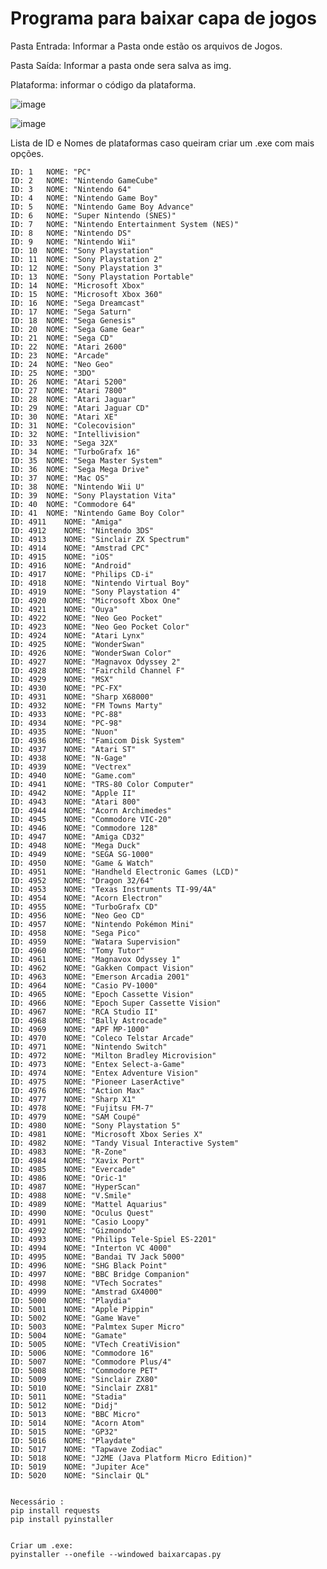 # Programa para baixar capa de jogos

Pasta Entrada: Informar a Pasta onde estão os arquivos de Jogos.

Pasta Saída: Informar a pasta onde sera salva as img.

Plataforma: informar o código da plataforma.

![image](https://github.com/Phoenixx1202/CapasJogos/assets/26288409/b4214fbd-4447-4efb-bbca-c9020ee8eb16)



![image](https://github.com/Phoenixx1202/CapasJogos/assets/26288409/f3b74de2-ff92-4dcf-8c17-4bfa32eea1e9)




Lista de ID e Nomes de plataformas caso queiram criar um .exe com mais opções.

    ID: 1	NOME: "PC"
    ID: 2	NOME: "Nintendo GameCube"
    ID: 3	NOME: "Nintendo 64"
    ID: 4	NOME: "Nintendo Game Boy"
    ID: 5	NOME: "Nintendo Game Boy Advance"
    ID: 6	NOME: "Super Nintendo (SNES)"
    ID: 7	NOME: "Nintendo Entertainment System (NES)"
    ID: 8	NOME: "Nintendo DS"
    ID: 9	NOME: "Nintendo Wii"
    ID: 10	NOME: "Sony Playstation"
    ID: 11	NOME: "Sony Playstation 2"
    ID: 12	NOME: "Sony Playstation 3"
    ID: 13	NOME: "Sony Playstation Portable"
    ID: 14	NOME: "Microsoft Xbox"
    ID: 15	NOME: "Microsoft Xbox 360"
    ID: 16	NOME: "Sega Dreamcast"
    ID: 17	NOME: "Sega Saturn"
    ID: 18	NOME: "Sega Genesis"
    ID: 20	NOME: "Sega Game Gear"
    ID: 21	NOME: "Sega CD"
    ID: 22	NOME: "Atari 2600"
    ID: 23	NOME: "Arcade"
    ID: 24	NOME: "Neo Geo"
    ID: 25	NOME: "3DO"
    ID: 26	NOME: "Atari 5200"
    ID: 27	NOME: "Atari 7800"
    ID: 28	NOME: "Atari Jaguar"
    ID: 29	NOME: "Atari Jaguar CD"
    ID: 30	NOME: "Atari XE"
    ID: 31	NOME: "Colecovision"
    ID: 32	NOME: "Intellivision"
    ID: 33	NOME: "Sega 32X"
    ID: 34	NOME: "TurboGrafx 16"
    ID: 35	NOME: "Sega Master System"
    ID: 36	NOME: "Sega Mega Drive"
    ID: 37	NOME: "Mac OS"
    ID: 38	NOME: "Nintendo Wii U"
    ID: 39	NOME: "Sony Playstation Vita"
    ID: 40	NOME: "Commodore 64"
    ID: 41	NOME: "Nintendo Game Boy Color"
    ID: 4911	NOME: "Amiga"
    ID: 4912	NOME: "Nintendo 3DS"
    ID: 4913	NOME: "Sinclair ZX Spectrum"
    ID: 4914	NOME: "Amstrad CPC"
    ID: 4915	NOME: "iOS"
    ID: 4916	NOME: "Android"
    ID: 4917	NOME: "Philips CD-i"
    ID: 4918	NOME: "Nintendo Virtual Boy"
    ID: 4919	NOME: "Sony Playstation 4"
    ID: 4920	NOME: "Microsoft Xbox One"
    ID: 4921	NOME: "Ouya"
    ID: 4922	NOME: "Neo Geo Pocket"
    ID: 4923	NOME: "Neo Geo Pocket Color"
    ID: 4924	NOME: "Atari Lynx"
    ID: 4925	NOME: "WonderSwan"
    ID: 4926	NOME: "WonderSwan Color"
    ID: 4927	NOME: "Magnavox Odyssey 2"
    ID: 4928	NOME: "Fairchild Channel F"
    ID: 4929	NOME: "MSX"
    ID: 4930	NOME: "PC-FX"
    ID: 4931	NOME: "Sharp X68000"
    ID: 4932	NOME: "FM Towns Marty"
    ID: 4933	NOME: "PC-88"
    ID: 4934	NOME: "PC-98"
    ID: 4935	NOME: "Nuon"
    ID: 4936	NOME: "Famicom Disk System"
    ID: 4937	NOME: "Atari ST"
    ID: 4938	NOME: "N-Gage"
    ID: 4939	NOME: "Vectrex"
    ID: 4940	NOME: "Game.com"
    ID: 4941	NOME: "TRS-80 Color Computer"
    ID: 4942	NOME: "Apple II"
    ID: 4943	NOME: "Atari 800"
    ID: 4944	NOME: "Acorn Archimedes"
    ID: 4945	NOME: "Commodore VIC-20"
    ID: 4946	NOME: "Commodore 128"
    ID: 4947	NOME: "Amiga CD32"
    ID: 4948	NOME: "Mega Duck"
    ID: 4949	NOME: "SEGA SG-1000"
    ID: 4950	NOME: "Game & Watch"
    ID: 4951	NOME: "Handheld Electronic Games (LCD)"
    ID: 4952	NOME: "Dragon 32/64"
    ID: 4953	NOME: "Texas Instruments TI-99/4A"
    ID: 4954	NOME: "Acorn Electron"
    ID: 4955	NOME: "TurboGrafx CD"
    ID: 4956	NOME: "Neo Geo CD"
    ID: 4957	NOME: "Nintendo Pokémon Mini"
    ID: 4958	NOME: "Sega Pico"
    ID: 4959	NOME: "Watara Supervision"
    ID: 4960	NOME: "Tomy Tutor"
    ID: 4961	NOME: "Magnavox Odyssey 1"
    ID: 4962	NOME: "Gakken Compact Vision"
    ID: 4963	NOME: "Emerson Arcadia 2001"
    ID: 4964	NOME: "Casio PV-1000"
    ID: 4965	NOME: "Epoch Cassette Vision"
    ID: 4966	NOME: "Epoch Super Cassette Vision"
    ID: 4967	NOME: "RCA Studio II"
    ID: 4968	NOME: "Bally Astrocade"
    ID: 4969	NOME: "APF MP-1000"
    ID: 4970	NOME: "Coleco Telstar Arcade"
    ID: 4971	NOME: "Nintendo Switch"
    ID: 4972	NOME: "Milton Bradley Microvision"
    ID: 4973	NOME: "Entex Select-a-Game"
    ID: 4974	NOME: "Entex Adventure Vision"
    ID: 4975	NOME: "Pioneer LaserActive"
    ID: 4976	NOME: "Action Max"
    ID: 4977	NOME: "Sharp X1"
    ID: 4978	NOME: "Fujitsu FM-7"
    ID: 4979	NOME: "SAM Coupé"
    ID: 4980	NOME: "Sony Playstation 5"
    ID: 4981	NOME: "Microsoft Xbox Series X"
    ID: 4982	NOME: "Tandy Visual Interactive System"
    ID: 4983	NOME: "R-Zone"
    ID: 4984	NOME: "Xavix Port"
    ID: 4985	NOME: "Evercade"
    ID: 4986	NOME: "Oric-1"
    ID: 4987	NOME: "HyperScan"
    ID: 4988	NOME: "V.Smile"
    ID: 4989	NOME: "Mattel Aquarius"
    ID: 4990	NOME: "Oculus Quest"
    ID: 4991	NOME: "Casio Loopy"
    ID: 4992	NOME: "Gizmondo"
    ID: 4993	NOME: "Philips Tele-Spiel ES-2201"
    ID: 4994	NOME: "Interton VC 4000"
    ID: 4995	NOME: "Bandai TV Jack 5000"
    ID: 4996	NOME: "SHG Black Point"
    ID: 4997	NOME: "BBC Bridge Companion"
    ID: 4998	NOME: "VTech Socrates"
    ID: 4999	NOME: "Amstrad GX4000"
    ID: 5000	NOME: "Playdia"
    ID: 5001	NOME: "Apple Pippin"
    ID: 5002	NOME: "Game Wave"
    ID: 5003	NOME: "Palmtex Super Micro"
    ID: 5004	NOME: "Gamate"
    ID: 5005	NOME: "VTech CreatiVision"
    ID: 5006	NOME: "Commodore 16"
    ID: 5007	NOME: "Commodore Plus/4"
    ID: 5008	NOME: "Commodore PET"
    ID: 5009	NOME: "Sinclair ZX80"
    ID: 5010	NOME: "Sinclair ZX81"
    ID: 5011	NOME: "Stadia"
    ID: 5012	NOME: "Didj"
    ID: 5013	NOME: "BBC Micro"
    ID: 5014	NOME: "Acorn Atom"
    ID: 5015	NOME: "GP32"
    ID: 5016	NOME: "Playdate"
    ID: 5017	NOME: "Tapwave Zodiac"
    ID: 5018	NOME: "J2ME (Java Platform Micro Edition)"
    ID: 5019	NOME: "Jupiter Ace"
    ID: 5020	NOME: "Sinclair QL"


    Necessário :
    pip install requests
    pip install pyinstaller
    
    
    Criar um .exe:
    pyinstaller --onefile --windowed baixarcapas.py





